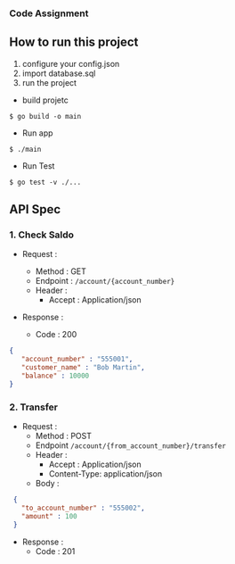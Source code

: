 ### Code Assignment

## How to run this project 

1. configure your config.json 
2. import database.sql
3. run the project

*  build projetc

```
$ go build -o main 
```
* Run app
``` 
$ ./main
```
* Run Test 
```
$ go test -v ./...
```
## API Spec

### 1. Check Saldo

- Request : 
    - Method : GET
    - Endpoint : ```/account/{account_number}```
    - Header : 
       - Accept : Application/json
 
- Response :
    - Code : 200
 ```json 
{
    "account_number" : "555001",
    "customer_name" : "Bob Martin",
    "balance" : 10000
}
 
```

### 2. Transfer 

- Request :
    - Method : POST
    - Endpoint ```/account/{from_account_number}/transfer```
    - Header :
         - Accept : Application/json
         - Content-Type: application/json
    - Body :
 ```json 
  {
    "to_account_number" : "555002",
    "amount" : 100
  }
  ```
- Response :
    - Code : 201     
     